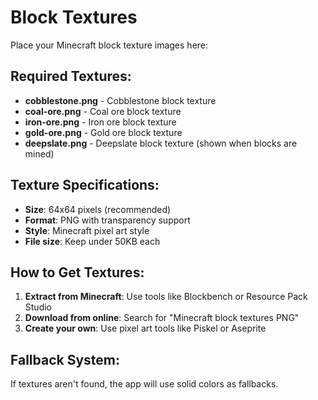# Block Textures

Place your Minecraft block texture images here:

## Required Textures:
- **cobblestone.png** - Cobblestone block texture
- **coal-ore.png** - Coal ore block texture  
- **iron-ore.png** - Iron ore block texture
- **gold-ore.png** - Gold ore block texture
- **deepslate.png** - Deepslate block texture (shown when blocks are mined)

## Texture Specifications:
- **Size**: 64x64 pixels (recommended)
- **Format**: PNG with transparency support
- **Style**: Minecraft pixel art style
- **File size**: Keep under 50KB each

## How to Get Textures:
1. **Extract from Minecraft**: Use tools like Blockbench or Resource Pack Studio
2. **Download from online**: Search for "Minecraft block textures PNG"
3. **Create your own**: Use pixel art tools like Piskel or Aseprite

## Fallback System:
If textures aren't found, the app will use solid colors as fallbacks.
